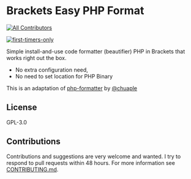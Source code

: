 Brackets Easy PHP Format
=========

<!-- ALL-CONTRIBUTORS-BADGE:START - Do not remove or modify this section -->
[![All Contributors](https://img.shields.io/badge/all_contributors-4-orange.svg?style=flat-square)](#contributors-)
<!-- ALL-CONTRIBUTORS-BADGE:END -->
[![first-timers-only](https://img.shields.io/badge/first--timers--only-friendly-blue.svg?style=flat-square)](https://www.firsttimersonly.com/)

Simple install-and-use code formatter (beautifier) PHP in Brackets that works right out the box. 
- No extra configuration need, 
- No need to set location for PHP Binary

This is an adaptation of [php-formatter](https://github.com/chuaple/php-formatter) by [@chuaple](https://github.com/chuaple)


## License

GPL-3.0

## Contributions
Contributions and suggestions are very welcome and wanted. I try to respond to pull requests within 48 hours. For more information see [CONTRIBUTING.md](https://github.com/nadchif/adobe-brackets-encode-decode/blob/master/CONTRIBUTING.md).
